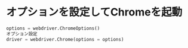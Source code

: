 # オプションを設定してChromeを起動
```python
options = webdriver.ChromeOptions()
オプション設定
driver = webdriver.Chrome(options = options)
```
